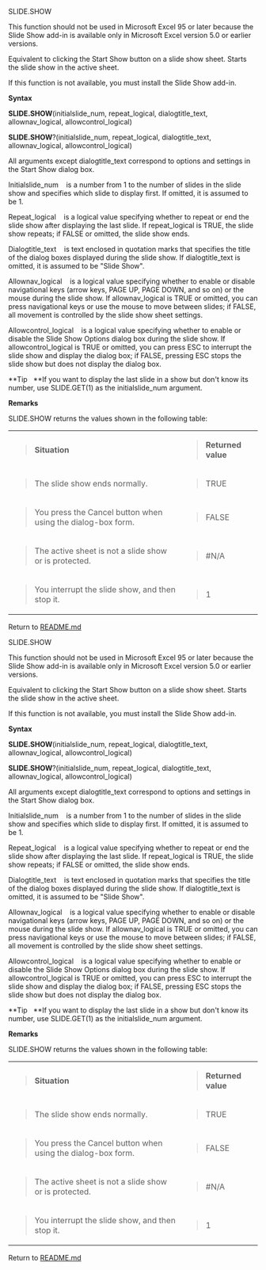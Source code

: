SLIDE.SHOW

This function should not be used in Microsoft Excel 95 or later because
the Slide Show add-in is available only in Microsoft Excel version 5.0
or earlier versions.

Equivalent to clicking the Start Show button on a slide show sheet.
Starts the slide show in the active sheet.

If this function is not available, you must install the Slide Show
add-in.

**Syntax**

**SLIDE.SHOW**(initialslide\_num, repeat\_logical, dialogtitle\_text,
allownav\_logical, allowcontrol\_logical)

**SLIDE.SHOW**?(initialslide\_num, repeat\_logical, dialogtitle\_text,
allownav\_logical, allowcontrol\_logical)

All arguments except dialogtitle\_text correspond to options and
settings in the Start Show dialog box.

Initialslide\_num    is a number from 1 to the number of slides in the
slide show and specifies which slide to display first. If omitted, it is
assumed to be 1.

Repeat\_logical    is a logical value specifying whether to repeat or
end the slide show after displaying the last slide. If repeat\_logical
is TRUE, the slide show repeats; if FALSE or omitted, the slide show
ends.

Dialogtitle\_text    is text enclosed in quotation marks that specifies
the title of the dialog boxes displayed during the slide show. If
dialogtitle\_text is omitted, it is assumed to be "Slide Show".

Allownav\_logical    is a logical value specifying whether to enable or
disable navigational keys (arrow keys, PAGE UP, PAGE DOWN, and so on) or
the mouse during the slide show. If allownav\_logical is TRUE or
omitted, you can press navigational keys or use the mouse to move
between slides; if FALSE, all movement is controlled by the slide show
sheet settings.

Allowcontrol\_logical    is a logical value specifying whether to enable
or disable the Slide Show Options dialog box during the slide show. If
allowcontrol\_logical is TRUE or omitted, you can press ESC to interrupt
the slide show and display the dialog box; if FALSE, pressing ESC stops
the slide show but does not display the dialog box.

**Tip   **If you want to display the last slide in a show but don't know
its number, use SLIDE.GET(1) as the initialslide\_num argument.

**Remarks**

SLIDE.SHOW returns the values shown in the following table:

<table>
<tbody>
<tr class="odd">
<td><blockquote>
<p><strong>Situation</strong></p>
</blockquote></td>
<td><blockquote>
<p><strong>Returned value</strong></p>
</blockquote></td>
</tr>
<tr class="even">
<td><blockquote>
<p>The slide show ends normally.</p>
</blockquote></td>
<td><blockquote>
<p>TRUE</p>
</blockquote></td>
</tr>
<tr class="odd">
<td><blockquote>
<p>You press the Cancel button when using the dialog-box form.</p>
</blockquote></td>
<td><blockquote>
<p>FALSE</p>
</blockquote></td>
</tr>
<tr class="even">
<td><blockquote>
<p>The active sheet is not a slide show or is protected.</p>
</blockquote></td>
<td><blockquote>
<p>#N/A</p>
</blockquote></td>
</tr>
<tr class="odd">
<td><blockquote>
<p>You interrupt the slide show, and then stop it.</p>
</blockquote></td>
<td><blockquote>
<p>1</p>
</blockquote></td>
</tr>
</tbody>
</table>



Return to [README.md](README.md)

SLIDE.SHOW

This function should not be used in Microsoft Excel 95 or later because
the Slide Show add-in is available only in Microsoft Excel version 5.0
or earlier versions.

Equivalent to clicking the Start Show button on a slide show sheet.
Starts the slide show in the active sheet.

If this function is not available, you must install the Slide Show
add-in.

**Syntax**

**SLIDE.SHOW**(initialslide\_num, repeat\_logical, dialogtitle\_text,
allownav\_logical, allowcontrol\_logical)

**SLIDE.SHOW**?(initialslide\_num, repeat\_logical, dialogtitle\_text,
allownav\_logical, allowcontrol\_logical)

All arguments except dialogtitle\_text correspond to options and
settings in the Start Show dialog box.

Initialslide\_num    is a number from 1 to the number of slides in the
slide show and specifies which slide to display first. If omitted, it is
assumed to be 1.

Repeat\_logical    is a logical value specifying whether to repeat or
end the slide show after displaying the last slide. If repeat\_logical
is TRUE, the slide show repeats; if FALSE or omitted, the slide show
ends.

Dialogtitle\_text    is text enclosed in quotation marks that specifies
the title of the dialog boxes displayed during the slide show. If
dialogtitle\_text is omitted, it is assumed to be "Slide Show".

Allownav\_logical    is a logical value specifying whether to enable or
disable navigational keys (arrow keys, PAGE UP, PAGE DOWN, and so on) or
the mouse during the slide show. If allownav\_logical is TRUE or
omitted, you can press navigational keys or use the mouse to move
between slides; if FALSE, all movement is controlled by the slide show
sheet settings.

Allowcontrol\_logical    is a logical value specifying whether to enable
or disable the Slide Show Options dialog box during the slide show. If
allowcontrol\_logical is TRUE or omitted, you can press ESC to interrupt
the slide show and display the dialog box; if FALSE, pressing ESC stops
the slide show but does not display the dialog box.

**Tip   **If you want to display the last slide in a show but don't know
its number, use SLIDE.GET(1) as the initialslide\_num argument.

**Remarks**

SLIDE.SHOW returns the values shown in the following table:

<table>
<tbody>
<tr class="odd">
<td><blockquote>
<p><strong>Situation</strong></p>
</blockquote></td>
<td><blockquote>
<p><strong>Returned value</strong></p>
</blockquote></td>
</tr>
<tr class="even">
<td><blockquote>
<p>The slide show ends normally.</p>
</blockquote></td>
<td><blockquote>
<p>TRUE</p>
</blockquote></td>
</tr>
<tr class="odd">
<td><blockquote>
<p>You press the Cancel button when using the dialog-box form.</p>
</blockquote></td>
<td><blockquote>
<p>FALSE</p>
</blockquote></td>
</tr>
<tr class="even">
<td><blockquote>
<p>The active sheet is not a slide show or is protected.</p>
</blockquote></td>
<td><blockquote>
<p>#N/A</p>
</blockquote></td>
</tr>
<tr class="odd">
<td><blockquote>
<p>You interrupt the slide show, and then stop it.</p>
</blockquote></td>
<td><blockquote>
<p>1</p>
</blockquote></td>
</tr>
</tbody>
</table>



Return to [README.md](README.md)


